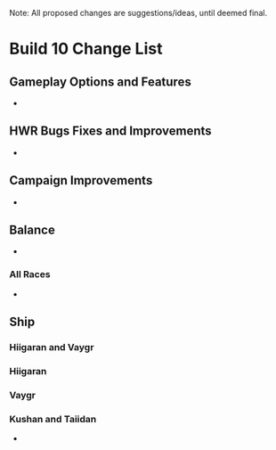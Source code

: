 Note: All proposed changes are suggestions/ideas, until deemed final.


# Build 10 Change List



## Gameplay Options and Features
-



## HWR Bugs Fixes and Improvements
-




## Campaign Improvements
-




## Balance
-



### All Races
-
__Ship__
-




### Hiigaran and Vaygr




### Hiigaran




### Vaygr




### Kushan and Taiidan
- 

